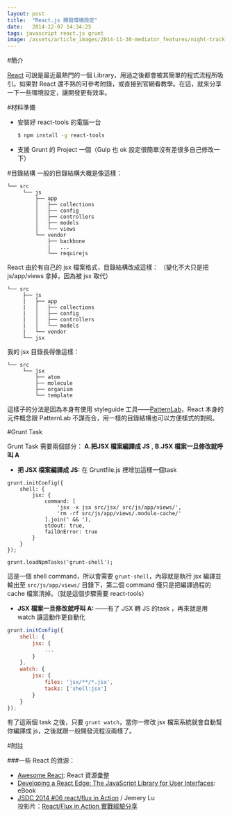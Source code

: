 ```yaml
---
layout: post
title:  "React.js 開發環境設定"
date:   2014-12-07 14:34:25
tags: javascript react.js grunt
image: /assets/article_images/2014-11-30-mediator_features/night-track.JPG
---
```

#簡介

[React](http://facebook.github.io/react/) 可說是最近最熱門的一個 Library，用過之後都會被其簡單的程式流程所吸引。如果對 React 還不熟的可參考附錄，或直接到官網看教學。在這，就來分享一下一些環境設定，讓開發更有效率。 

#材料準備

- 安裝好 react-tools 的電腦一台

    ```bash
    $ npm install -g react-tools
    ```

- 支援 Grunt 的 Project 一個（Gulp 也 ok 設定很簡單沒有差很多自己修改一下） 

#目錄結構
一般的目錄結構大概是像這樣：

```
└── src
     └── js
         ├── app
         │   ├── collections
         │   ├── config
         │   ├── controllers
         │   ├── models
         │   └── views
         └── vendor
             ├── backbone
             |   ...
             └── requirejs
```

React 由於有自己的 jsx 檔案格式，目錄結構改成這樣： （變化不大只是把 js/app/views 拿掉，因為被 jsx 取代）

```
└── src
     ├── js
     |   ├── app
     |   │   ├── collections
     |   │   ├── config
     |   │   ├── controllers
     |   │   └── models
     |   └── vendor
     └── jsx
```

我的 jsx 目錄長得像這樣：

```
└── src
     └── jsx
         ├── atom
         ├── molecule
         ├── organism
         └── template
```

這樣子的分法是因為本身有使用 styleguide 工具——[PatternLab](http://patternlab.io/)，React 本身的元件概念跟 PatternLab 不謀而合，用一樣的目錄結構也可以方便樣式的對照。

#Grunt Task

Grunt Task 需要兩個部分： **A.把JSX 檔案編譯成 JS** , **B.JSX 檔案一旦修改就呼叫 A**

- **把 JSX 檔案編譯成 JS:** 在 Gruntfile.js 裡增加這樣一個task

```lang-javascript
grunt.initConfig({
    shell: {
        jsx: {
            command: [
                'jsx -x jsx src/jsx/ src/js/app/views/',
                'rm -rf src/js/app/views/.module-cache/'
            ].join(' && '),
            stdout: true,
            failOnError: true
        }
    }
});
 
grunt.loadNpmTasks('grunt-shell');
```

這是一個 shell command，所以會需要 `grunt-shell`，內容就是執行 jsx 編譯並輸出至 `src/js/app/views/` 目錄下，第二個 command 僅只是把編譯過程的 cache 檔案清掉。（就是這個步驟需要 react-tools）

 - **JSX 檔案一旦修改就呼叫 A:** ——有了 JSX 轉 JS 的task ，再來就是用 watch 讓這動作更自動化 

```javascript
grunt.initConfig({
    shell: {
        jsx: {
            ...
        }
    },
    watch: {
        jsx: {
            files: 'jsx/**/*.jsx',
            tasks: ['shell:jsx']
        }
    }
});
```

有了這兩個 task 之後，只要 `grunt watch`，當你一修改 jsx 檔案系統就會自動幫你編譯成 js，之後就跟一般開發流程沒兩樣了。


#附註

###一些 React 的資源：

 - [Awesome React](https://github.com/enaqx/awesome-react): React 資源彙整
 - [Developing a React Edge: The JavaScript Library for User Interfaces](https://www.safaribooksonline.com/library/view/developing-a-react/9781939902122/): eBook
 - [JSDC 2014 #06 react/flux in Action](https://www.youtube.com/watch?v=UBWLr2i4MIg) / Jemery Lu<br>
投影片：[React/Flux in Action 實戰經驗分享](https://speakerdeck.com/coodoo/flux-in-action-shi-zhan-jing-yan-fen-xiang)